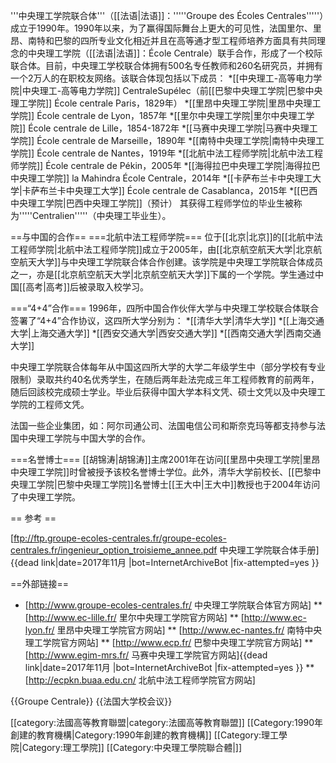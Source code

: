 '''中央理工学院联合体'''（[[法语|法语]]：'''''Groupe des Écoles Centrales'''''）成立于1990年。1990年以来，为了赢得国际舞台上更大的可见性，法国里尔、里昂、南特和巴黎的四所专业文化相近并且在高等通才型工程师培养方面具有共同理念的中央理工学院（[[法语|法语]]：École Centrale）联手合作，形成了一个校际联合体。目前，中央理工学校联合体拥有500名专任教师和260名研究员，并拥有一个2万人的在职校友网络。该联合体现包括以下成员：
*[[中央理工-高等电力学院|中央理工-高等电力学院]] CentraleSupélec（前[[巴黎中央理工学院|巴黎中央理工学院]] École centrale Paris，1829年）
*[[里昂中央理工学院|里昂中央理工学院]] École centrale de Lyon，1857年
*[[里尔中央理工学院|里尔中央理工学院]] École centrale de Lille，1854-1872年
*[[马赛中央理工学院|马赛中央理工学院]] École centrale de Marseille，1890年
*[[南特中央理工学院|南特中央理工学院]] École centrale de Nantes，1919年
*[[北航中法工程师学院|北航中法工程师学院]] École centrale de Pékin，2005年
*[[海得拉巴中央理工学院|海得拉巴中央理工学院]] la Mahindra École Centrale，2014年
*[[卡萨布兰卡中央理工大学|卡萨布兰卡中央理工大学]] École centrale de Casablanca，2015年
*[[巴西中央理工学院|巴西中央理工学院]]（预计）
其获得工程师学位的毕业生被称为'''''Centralien'''''（中央理工毕业生）。

==与中国的合作==
===北航中法工程师学院===
位于[[北京|北京]]的[[北航中法工程师学院|北航中法工程师学院]]成立于2005年，由[[北京航空航天大学|北京航空航天大学]]与中央理工学院联合体合作创建。该学院是中央理工学院联合体成员之一，亦是[[北京航空航天大学|北京航空航天大学]]下属的一个学院。学生通过中国[[高考|高考]]后被录取入校学习。

===“4+4”合作===
1996年，四所中国合作伙伴大学与中央理工学校联合体联合签署了“4+4”合作协议，这四所大学分别为：
*[[清华大学|清华大学]]
*[[上海交通大学|上海交通大学]]
*[[西安交通大学|西安交通大学]]
*[[西南交通大学|西南交通大学]]

中央理工学院联合体每年从中国这四所大学的大学二年级学生中（部分学校有专业限制）录取共约40名优秀学生，在随后两年赴法完成三年工程师教育的前两年，随后回該校完成硕士学业。毕业后获得中国大学本科文凭、硕士文凭以及中央理工学院的工程师文凭。

法国一些企业集团，如：阿尔司通公司、法国电信公司和斯奈克玛等都支持参与法国中央理工学院与中国大学的合作。

===名誉博士===
[[胡锦涛|胡锦涛]]主席2001年在访问[[里昂中央理工学院|里昂中央理工学院]]时曾被授予该校名誉博士学位。此外，清华大学前校长、[[巴黎中央理工学院|巴黎中央理工学院]]名誉博士[[王大中|王大中]]教授也于2004年访问了中央理工学院。

== 参考 ==

[ftp://ftp.groupe-ecoles-centrales.fr/groupe-ecoles-centrales.fr/ingenieur_option_troisieme_annee.pdf 中央理工学院联合体手册]{{dead link|date=2017年11月 |bot=InternetArchiveBot |fix-attempted=yes }}

==外部链接==
*  [http://www.groupe-ecoles-centrales.fr/ 中央理工学院联合体官方网站]
** [http://www.ec-lille.fr/ 里尔中央理工学院官方网站]
** [http://www.ec-lyon.fr/ 里昂中央理工学院官方网站]
** [http://www.ec-nantes.fr/ 南特中央理工学院官方网站]
** [http://www.ecp.fr/ 巴黎中央理工学院官方网站]
** [http://www.egim-mrs.fr/ 马赛中央理工学院官方网站]{{dead link|date=2017年11月 |bot=InternetArchiveBot |fix-attempted=yes }}
** [http://ecpkn.buaa.edu.cn/ 北航中法工程师学院官方网站]

{{Groupe Centrale}}
{{法国大学校会议}}

[[category:法國高等教育聯盟|category:法國高等教育聯盟]]
[[Category:1990年創建的教育機構|Category:1990年創建的教育機構]]
[[Category:理工學院|Category:理工學院]]
[[Category:中央理工學院聯合體|]]